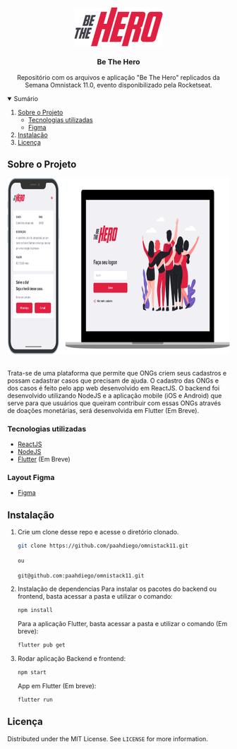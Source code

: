 <!-- PROJECT LOGO -->
<br />
<p align="center">

  <img src=".github/bethehero.svg" alt="Be The Hero" width="200">


  <h3 align="center">Be The Hero</h3>

  <p align="center">
    Repositório com os arquivos e aplicação "Be The Hero" replicados da Semana Omnistack 11.0, evento disponibilizado pela Rocketseat.
    <br />
  </p>
</p>



<!-- TABLE OF CONTENTS -->
<details open="close">
  <summary>Sumário</summary>
  <ol>
    <li>
      <a href="#sobre-o-projeto">Sobre o Projeto</a>
      <ul>
        <li><a href="#tecnologias-utilizadas">Tecnologias utilizadas</a></li>
        <li><a href="#layout-figma">Figma</a></li>
      </ul>
    </li>
    <li><a href="#instalação">Instalação</a></li>
    <li><a href="#licença">Licença</a></li>
  </ol>
</details>



<!-- ABOUT THE PROJECT -->
## Sobre o Projeto
  <p align="center">
  <img src=".github/bethehero.png" alt="Be The Hero" height="400">
  </p>
  </br>
  Trata-se de uma plataforma que permite que ONGs criem seus cadastros e possam cadastrar casos que precisam de ajuda. O cadastro das ONGs e dos casos é feito pelo app web desenvolvido em ReactJS. O backend foi desenvolvido utilizando NodeJS e a aplicação mobile (iOS e Android) que serve para que usuários que queiram contribuir com essas ONGs através de doações monetárias, será desenvolvida em Flutter (Em Breve).

### Tecnologias utilizadas

* [ReactJS](https://pt-br.reactjs.org/)
* [NodeJS](https://nodejs.org/en/)
* [Flutter](https://flutter.dev/) (Em Breve)

### Layout Figma

* [Figma](https://www.figma.com/file/2C2yvw7jsCOGmaNUDftX9n/Be-The-Hero---OmniStack-11?node-id=0%3A1)


## Instalação

1. Crie um clone desse repo e acesse o diretório clonado.
   ```sh
   git clone https://github.com/paahdiego/omnistack11.git    
   
   ou
   
   git@github.com:paahdiego/omnistack11.git
   ```
   
2. Instalação de dependencias
   Para instalar os pacotes do backend ou frontend, basta acessar a pasta e utilizar o comando:
   ```sh
   npm install
   ```
   
   Para a aplicação Flutter, basta acessar a pasta e utilizar o comando (Em breve): 
   ```sh
   flutter pub get
   ```
   
3. Rodar aplicação
   Backend e frontend:
   ```sh
   npm start
   ```   
   App em Flutter (Em breve):
   ```sh
   flutter run
   ```   
   
<!-- LICENSE -->
## Licença

Distributed under the MIT License. See `LICENSE` for more information.
